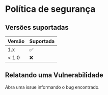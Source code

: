 # Política de segurança

## Versões suportadas

| Versão | Suportada          |
|--------|--------------------|
| 1.x    | :white_check_mark: |
| < 1.0  | :x:                |

## Relatando uma Vulnerabilidade

Abra uma issue informando o bug encontrado.
